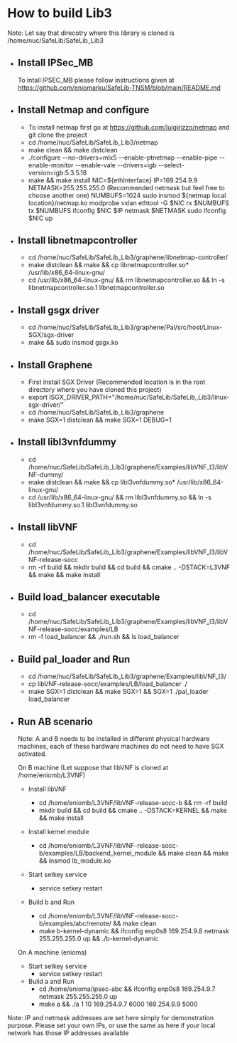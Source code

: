 # How to build Lib3
Note: Let say that direcotry where this library is cloned is /home/nuc/SafeLib/SafeLib_Lib3
- ## Install IPSec_MB
  To intall IPSEC_MB please follow instructions given at https://github.com/eniomarku/SafeLib-TNSM/blob/main/README.md
- ## Install Netmap and configure
   * To install netmap first go at https://github.com/luigirizzo/netmap and git clone the project
   * cd /home/nuc/SafeLib/SafeLib_Lib3/netmap
   * make clean && make distclean
   * ./configure --no-drivers=mlx5 --enable-ptnetmap --enable-pipe --enable-monitor --enable-vale --drivers=igb --select-version=igb:5.3.5.18 
   * make && make install
    NIC=${ethInterface}
    IP=169.254.9.9
    NETMASK=255.255.255.0 (Recommended netmask but feel free to choose another one)
    NUMBUFS=1024
    sudo insmod ${netmap local location}/netmap.ko
    modprobe vxlan
    ethtool -G $NIC rx $NUMBUFS tx $NUMBUFS
    ifconfig $NIC $IP netmask $NETMASK
    sudo ifconfig $NIC up
- ## Install libnetmapcontroller
  * cd /home/nuc/SafeLib/SafeLib_Lib3/graphene/libnetmap-controller/
  * make distclean && make && cp libnetmapcontroller.so* /usr/lib/x86_64-linux-gnu/ 
  * cd /usr/lib/x86_64-linux-gnu/ && rm libnetmapcontroller.so && ln -s libnetmapcontroller.so.1 libnetmapcontroller.so
- ## Install gsgx driver
  * cd /home/nuc/SafeLib/SafeLib_Lib3/graphene/Pal/src/host/Linux-SGX/sgx-driver
  *  make && sudo insmod gsgx.ko
- ## Install Graphene
  * First install SGX Driver (Recommended location is in the root directory where you have cloned this project)
  * export ISGX_DRIVER_PATH="/home/nuc/SafeLib/SafeLib_Lib3/linux-sgx-driver/"
  * cd /home/nuc/SafeLib/SafeLib_Lib3/graphene
  * make SGX=1 distclean && make SGX=1 DEBUG=1
- ## Install libl3vnfdummy
  * cd /home/nuc/SafeLib/SafeLib_Lib3/graphene/Examples/libVNF_l3/libVNF-dummy/
  * make distclean && make && cp libl3vnfdummy.so* /usr/lib/x86_64-linux-gnu/ 
  * cd /usr/lib/x86_64-linux-gnu/ && rm libl3vnfdummy.so && ln -s libl3vnfdummy.so.1 libl3vnfdummy.so
- ## Install libVNF
  * cd /home/nuc/SafeLib/SafeLib_Lib3/graphene/Examples/libVNF_l3/libVNF-release-socc
  * rm -rf build && mkdir build && cd build && cmake .. -DSTACK=L3VNF && make && make install
 
- ## Build load_balancer executable
  * cd /home/nuc/SafeLib/SafeLib_Lib3/graphene/Examples/libVNF_l3/libVNF-release-socc/examples/LB 
  * rm -f load_balancer && ./run.sh && ls load_balancer
- ## Build pal_loader and Run
  * cd /home/nuc/SafeLib/SafeLib_Lib3/graphene/Examples/libVNF_l3/ 
  * cp libVNF-release-socc/examples/LB/load_balancer ./ 
  * make SGX=1 distclean && make SGX=1 && SGX=1 ./pal_loader load_balancer
 
 - ## Run AB scenario
   Note: A and B needs to be installed in different physical hardware machines, each of these hardware machines do not need to have SGX activated.
   
   On B machine (Let suppose that libVNF is cloned at /home/eniomb/L3VNF)
   - Install libVNF
       * cd /home/eniomb/L3VNF/libVNF-release-socc-b && rm -rf build 
       * mkdir build && cd build && cmake .. -DSTACK=KERNEL && make && make install
       
   - Install kernel module
       * cd /home/eniomb/L3VNF/libVNF-release-socc-b/examples/LB/backend_kernel_module && make clean && make && insmod lb_module.ko
   - Start setkey service
       * service setkey restart
   - Build b and Run
       * cd /home/eniomb/L3VNF/libVNF-release-socc-b/examples/abc/remote/ && make clean 
       * make b-kernel-dynamic && ifconfig enp0s8 169.254.9.8 netmask 255.255.255.0 up && ./b-kernel-dynamic

   On A machine (enioma)
   - Start setkey service
       * service setkey restart
   - Build a and Run
       * cd /home/enioma/ipsec-abc && ifconfig enp0s8 169.254.9.7 netmask 255.255.255.0 up 
       *  make a && ./a 1 10 169.254.9.7 6000 169.254.9.9 5000



Note: IP and netmask addresses are set here simply for demonstration purpose. Please set your own IPs, or use the same as here if your local network has those IP addresses available
